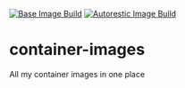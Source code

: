 [![Base Image Build](https://github.com/johnsondnz/container-images/actions/workflows/base_image.yml/badge.svg)](https://github.com/johnsondnz/container-images/actions/workflows/base_image.yml)
[![Autorestic Image Build](https://github.com/johnsondnz/container-images/actions/workflows/autorestic.yml/badge.svg)](https://github.com/johnsondnz/container-images/actions/workflows/autorestic.yml)

# container-images
All my container images in one place